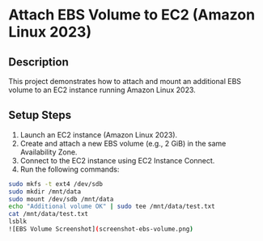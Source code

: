 # Attach EBS Volume to EC2 (Amazon Linux 2023)

## Description
This project demonstrates how to attach and mount an additional EBS volume to an EC2 instance running Amazon Linux 2023.

## Setup Steps

1. Launch an EC2 instance (Amazon Linux 2023).
2. Create and attach a new EBS volume (e.g., 2 GiB) in the same Availability Zone.
3. Connect to the EC2 instance using EC2 Instance Connect.
4. Run the following commands:

```bash
sudo mkfs -t ext4 /dev/sdb
sudo mkdir /mnt/data
sudo mount /dev/sdb /mnt/data
echo "Additional volume OK" | sudo tee /mnt/data/test.txt
cat /mnt/data/test.txt
lsblk
![EBS Volume Screenshot](screenshot-ebs-volume.png)
